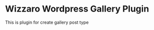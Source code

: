 Wizzaro Wordpress Gallery Plugin
=================================

This is plugin for create gallery post type